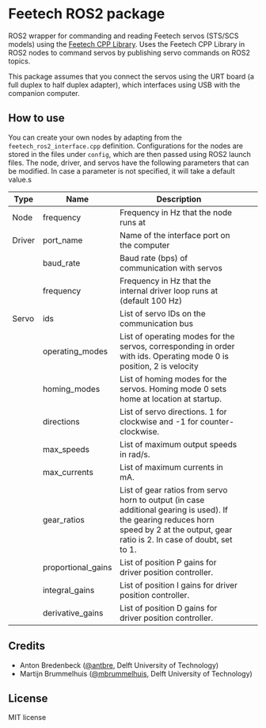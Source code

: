 # Feetech ROS2 package
ROS2 wrapper for commanding and reading Feetech servos (STS/SCS models) using the [Feetech CPP Library](https://github.com/BioMorphic-Intelligence-Lab/feetech_cpp_lib). Uses the Feetech CPP Library in ROS2 nodes to command servos by publishing servo commands on ROS2 topics.

This package assumes that you connect the servos using the URT board (a full duplex to half duplex adapter), which interfaces using USB with the companion computer.

## How to use
You can create your own nodes by adapting from the `feetech_ros2_interface.cpp` definition. Configurations for the nodes are stored in the files under `config`, which are then passed using ROS2 launch files. The node, driver, and servos have the following parameters that can be modified. In case a parameter is not specified, it will take a default value.s

| **Type** | **Name**           | **Description**                                                                                                                                                                        |   |   |
|----------|--------------------|----------------------------------------------------------------------------------------------------------------------------------------------------------------------------------------|---|---|
| Node     | frequency          | Frequency in Hz that the node runs at                                                                                                                                                  |   |   |
| Driver   | port_name          | Name of the interface port on the computer                                                                                                                                             |   |   |
|          | baud_rate          | Baud rate (bps) of communication with servos                                                                                                                                           |   |   |
|          | frequency          | Frequency in Hz that the internal driver loop runs at (default 100 Hz)                                                                                                                 |   |   |
| Servo    | ids                | List of servo IDs on the communication bus                                                                                                                                             |   |   |
|          | operating_modes    | List of operating modes for the servos, corresponding in order with ids. Operating mode 0 is position, 2 is velocity                                                                   |   |   |
|          | homing_modes       | List of homing modes for the servos. Homing mode 0 sets home at location at startup.                                                                                                   |   |   |
|          | directions         | List of servo directions. 1 for clockwise and -1 for counter-clockwise.                                                                                                                |   |   |
|          | max_speeds         | List of maximum output speeds in rad/s.                                                                                                                                                |   |   |
|          | max_currents       | List of maximum currents in mA.                                                                                                                                                        |   |   |
|          | gear_ratios        | List of gear ratios from servo horn to output (in case additional gearing is used). If the gearing reduces horn speed by 2 at the output, gear ratio is 2. In case of doubt, set to 1. |   |   |
|          | proportional_gains | List of position P gains for driver position controller.                                                                                                                               |   |   |
|          | integral_gains     | List of position I gains for driver position controller.                                                                                                                               |   |   |
|          | derivative_gains   | List of position D gains for driver position controller.                                                                                                                           |   |   |

## Credits
- Anton Bredenbeck ([@antbre](https://github.com/antbre), Delft University of Technology)
- Martijn Brummelhuis ([@mbrummelhuis](https://github.com/mbrummelhuis), Delft University of Technology)

## License
MIT license
